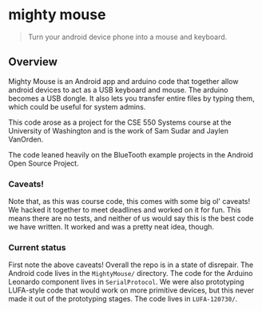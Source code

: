 # mighty mouse

> Turn your android device phone into a mouse and keyboard.

## Overview

Mighty Mouse is an Android app and arduino code that together allow android
devices to act as a USB keyboard and mouse. The arduino becomes a USB dongle.
It also lets you transfer entire files by typing them, which could be useful
for system admins.

This code arose as a project for the CSE 550 Systems course at the University
of Washington and is the work of Sam Sudar and Jaylen VanOrden.

The code leaned heavily on the BlueTooth example projects in the Android Open
Source Project.

### Caveats!

Note that, as this was course code, this comes with some big ol' caveats! We
hacked it together to meet deadlines and worked on it for fun. This means there
are no tests, and neither of us would say this is the best code we have
written. It worked and was a pretty neat idea, though.

### Current status

First note the above caveats! Overall the repo is in a state of
disrepair. The Android code lives in the `MightyMouse/` directory. The code for
the Arduino Leonardo component lives in `SerialProtocol`. We were also
prototyping LUFA-style code that would work on more primitive devices, but this
never made it out of the prototyping stages. The code lives in `LUFA-120730/`.
